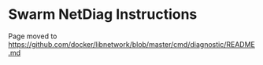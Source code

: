 
# Swarm NetDiag Instructions

Page moved to https://github.com/docker/libnetwork/blob/master/cmd/diagnostic/README.md

